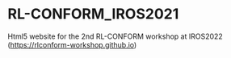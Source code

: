 # RL-CONFORM_IROS2021
Html5 website for the 2nd RL-CONFORM workshop at IROS2022 (https://rlconform-workshop.github.io)
